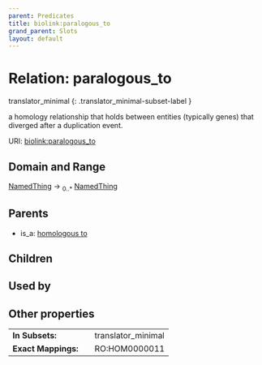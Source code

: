 ```yaml
---
parent: Predicates
title: biolink:paralogous_to
grand_parent: Slots
layout: default
---
```


# Relation: paralogous_to

translator_minimal
{: .translator_minimal-subset-label }


a homology relationship that holds between entities (typically genes) that diverged after a duplication event.

URI: [biolink:paralogous_to](https://w3id.org/biolink/vocab/paralogous_to)

## Domain and Range

[NamedThing](NamedThing.md) ->  <sub>0..*</sub> [NamedThing](NamedThing.md)

## Parents

 *  is_a: [homologous to](homologous_to.md)

## Children


## Used by


## Other properties

|  |  |  |
| --- | --- | --- |
| **In Subsets:** | | translator_minimal |
| **Exact Mappings:** | | RO:HOM0000011 |

